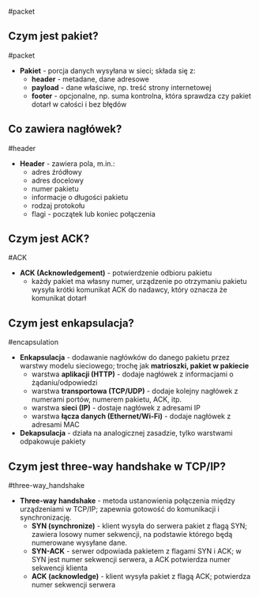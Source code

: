 #packet

## Czym jest pakiet?
#packet 
- **Pakiet** - porcja danych wysyłana w sieci; składa się z:
	- **header** - metadane, dane adresowe
	- **payload** - dane właściwe, np. treść strony internetowej
	- **footer** - opcjonalne, np. suma kontrolna, która sprawdza czy pakiet dotarł w całości i bez błędów

## Co zawiera nagłówek?
#header
- **Header** - zawiera pola, m.in.:
	- adres źródłowy
	- adres docelowy
	- numer pakietu
	- informacje o długości pakietu
	- rodzaj protokołu
	- flagi - początek lub koniec połączenia

## Czym jest ACK?
#ACK
- **ACK (Acknowledgement)** - potwierdzenie odbioru pakietu
	- każdy pakiet ma własny numer, urządzenie po otrzymaniu pakietu wysyła krótki komunikat ACK do nadawcy, który oznacza że komunikat dotarł

## Czym jest enkapsulacja?
#encapsulation
- **Enkapsulacja** - dodawanie nagłówków do danego pakietu przez warstwy modelu sieciowego; trochę jak **matrioszki, pakiet w pakiecie**
	- warstwa **aplikacji (HTTP)** - dodaje nagłówek z informacjami o żądaniu/odpowiedzi
	- warstwa **transportowa (TCP/UDP)** - dodaje kolejny nagłówek z numerami portów, numerem pakietu, ACK, itp.
	- warstwa **sieci (IP)** - dostaje nagłówek z adresami IP
	- warstwa **łącza danych (Ethernet/Wi-Fi)** - dodaje nagłówek z adresami MAC
- **Dekapsulacja** - działa na analogicznej zasadzie, tylko warstwami odpakowuje pakiety

## Czym jest three-way handshake w TCP/IP?
#three-way_handshake
- **Three-way handshake** - metoda ustanowienia połączenia między urządzeniami w TCP/IP; zapewnia gotowość do komunikacji i synchronizację.
	- **SYN (synchronize)** - klient wysyła do serwera pakiet z flagą SYN; zawiera losowy numer sekwencji, na podstawie którego będą numerowane wysyłane dane.
	- **SYN-ACK** - serwer odpowiada pakietem z flagami SYN i ACK; w SYN jest numer sekwencji serwera, a ACK potwierdza numer sekwencji klienta
	- **ACK (acknowledge)** - klient wysyła pakiet z flagą ACK; potwierdza numer sekwencji serwera